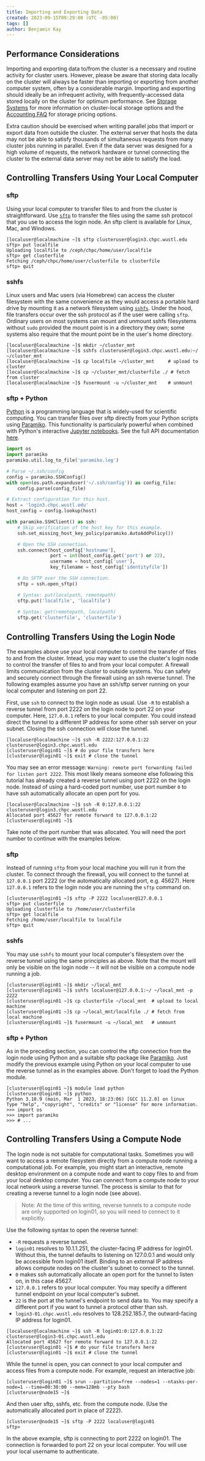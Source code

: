 ```yaml
---
title: Importing and Exporting Data
created: 2023-09-15T09:29:00 (UTC -05:00)
tags: []
author: Benjamin Kay
---
```

## Performance Considerations

Importing and exporting data to/from the cluster is a necessary and routine activity for cluster users. However, please be aware that storing data locally on the cluster will always be faster than importing or exporting from another computer system, often by a considerable margin. Importing and exporting should ideally be an infrequent activity, with frequently-accessed data stored locally on the cluster for optimum performance. See [Storage Systems](storage-systems.md) for more information on cluster-local storage options and the [Accounting FAQ](faqs-accounting.md) for storage pricing options.

Extra caution should be exercised when writing parallel jobs that import or export data from outside the cluster. The external server that hosts the data may not be able to satisfy thousands of simultaneous requests from many cluster jobs running in parallel. Even if the data server was designed for a high volume of requests, the network hardware or tunnel connecting the cluster to the external data server may not be able to satisfy the load.

## Controlling Transfers Using Your Local Computer

### sftp

Using your local computer to transfer files to and from the cluster is straightforward. Use [`sftp`](https://man.openbsd.org/sftp) to transfer the files using the same ssh protocol that you use to access the login node. An sftp client is available for Linux, Mac, and Windows.

```
[localuser@localmachine ~]$ sftp clusteruser@login3.chpc.wustl.edu
sftp> put localfile
Uploading localfile to /ceph/chpc/home/user/localfile
sftp> get clusterfile
Fetching /ceph/chpc/home/user/clusterfile to clusterfile
sftp> quit
```

### sshfs

Linux users and Mac users (via Homebrew) can access the cluster filesystem with the same convenience as they would access a portable hard drive by mounting it as a network filesystem using [`sshfs`](https://man.archlinux.org/man/sshfs.1). Under the hood, file transfers occur over the ssh protocol as if the user were calling `sftp`. Ordinary users on most systems can mount and unmount sshfs filesystems without `sudo` provided the mount point is in a directory they own; some systems also require that the mount point be in the user's home directory.

```
[localuser@localmachine ~]$ mkdir ~/cluster_mnt
[localuser@localmachine ~]$ sshfs clusteruser@login3.chpc.wustl.edu:~/ ~/cluster_mnt
[localuser@localmachine ~]$ cp localfile ~/cluster_mnt     # upload to cluster
[localuser@localmachine ~]$ cp ~/cluster_mnt/clusterfile ./ # fetch from cluster
[localuser@localmachine ~]$ fusermount -u ~/cluster_mnt    # unmount
```

### sftp + Python

[Python](https://www.python.org/) is a programming language that is widely-used for scientific computing. You can transfer files over sftp directly from your Python scripts using [Paramiko](https://www.paramiko.org/). This functionality is particularly powerful when combined with Python's interactive [Jupyter notebooks](https://jupyter.org/). See the full API documentation [here](https://docs.paramiko.org/en/3.3/api/sftp.html).

```python
import os
import paramiko
paramiko.util.log_to_file('paramiko.log')

# Parse ~/.ssh/config
config = paramiko.SSHConfig()
with open(os.path.expanduser('~/.ssh/config')) as config_file:
    config.parse(config_file)

# Extract configuration for this host.
host = 'login3.chpc.wustl.edu'
host_config = config.lookup(host)

with paramiko.SSHClient() as ssh:
    # Skip verification of the host key for this example.
    ssh.set_missing_host_key_policy(paramiko.AutoAddPolicy())

    # Open the SSH connection.
    ssh.connect(host_config['hostname'],
                port = int(host_config.get('port') or 22),
                username = host_config['user'],
                key_filename = host_config['identityfile'])

    # Do SFTP over the SSH connection.
    sftp = ssh.open_sftp()

    # Syntax: put(localpath, remotepath)
    sftp.put('localfile', 'localfile')
    
    # Syntax: get(remotepath, localpath)
    sftp.get('clusterfile', 'clusterfile')
```

## Controlling Transfers Using the Login Node

The examples above use your local computer to control the transfer of files to and from the cluster. Intead, you may want to use the cluster's login node to control the transfer of files to and from your local computer. A firewall limits communication from the cluster to outside systems. You can safely and securely connect through the firewall using an ssh reverse tunnel. The following examples assume you have an ssh/sftp server running on your local computer and listening on port 22.

First, use `ssh` to connect to the login node as usual. Use `-R` to establish a reverse tunnel from port 2222 on the login node to port 22 on your computer. Here, `127.0.0.1` refers to your local computer. You could instead direct the tunnel to a different IP address for some other ssh server on your subnet. Closing the ssh connection will close the tunnel.

```
[localuser@localmachine ~]$ ssh -R 2222:127.0.0.1:22 clusteruser@login3.chpc.wustl.edu
[clusteruser@login01 ~]$ # do your file transfers here
[clusteruser@login01 ~]$ exit # close the tunnel
```

You may see an error message: `Warning: remote port forwarding failed for listen port 2222`. This most likely means someone else following this tutorial has already created a reverse tunnel using port 2222 on the login node. Instead of using a hard-coded port number, use port number `0` to have ssh automatically allocate an open port for you.

```
[localuser@localmachine ~]$ ssh -R 0:127.0.0.1:22 clusteruser@login3.chpc.wustl.edu
Allocated port 45627 for remote forward to 127.0.0.1:22
[clusteruser@login01 ~]$
```

Take note of the port number that was allocated. You will need the port number to continue with the examples below.

### sftp

Instead of running `sftp` from your local machine you will run it from the cluster. To connect through the firewall, you will connect to the tunnel at `127.0.0.1` port 2222 (or the automatically allocated port, e.g. 45627). Here `127.0.0.1` refers to the login node you are running the `sftp` command on.

```
[clusteruser@login01 ~]$ sftp -P 2222 localuser@127.0.0.1
sftp> put clusterfile
Uploading clusterfile to /home/user/clusterfile
sftp> get localfile
Fetching /home/user/localfile to localfile
sftp> quit
```

### sshfs

You may use `sshfs` to mount your local computer's filesystem over the reverse tunnel using the same principles as above. Note that the mount will only be visible on the login node -- it will not be visible on a compute node running a job.

```
[clusteruser@login01 ~]$ mkdir ~/local_mnt
[clusteruser@login01 ~]$ sshfs localuser@127.0.0.1:~/ ~/local_mnt -p 2222
[clusteruser@login01 ~]$ cp clusterfile ~/local_mnt  # upload to local machine
[clusteruser@login01 ~]$ cp ~/local_mnt/localfile ./ # fetch from local machine
[clusteruser@login01 ~]$ fusermount -u ~/local_mnt   # unmount
```

### sftp + Python

As in the preceding section, you can control the sftp connection from the login node using Python and a suitable sftp package like [Paramiko](https://www.paramiko.org/). Just modify the previous example using Python on your local computer to use the reverse tunnel as in the examples above. Don't forget to load the Python module.

```
[clusteruser@login01 ~]$ module load python
[clusteruser@login01 ~]$ python
Python 3.10.9 (main, Mar  1 2023, 18:23:06) [GCC 11.2.0] on linux
Type "help", "copyright", "credits" or "license" for more information.
>>> import os
>>> import paramiko
>>> # ...
```

## Controlling Transfers Using a Compute Node

The login node is not suitable for computational tasks. Sometimes you will want to access a remote filesystem directly from a compute node running a computational job. For example, you might start an interactive, remote desktop environment on a compute node and want to copy files to and from your local desktop computer. You can connect from a compute node to your local network using a reverse tunnel. The process is similar to that for creating a reverse tunnel to a login node (see above).

> Note: At the time of this writing, reverse tunnels to a compute node are only supported on login01, so you will need to connect to it explicitly.

Use the following syntax to open the reverse tunnel:
- `-R` requests a reverse tunnel.
- `login01` resolves to 10.1.1.251, the cluster-facing IP address for login01. Without this, the tunnel defaults to listening on 127.0.0.1 and would only be accessible from login01 itself. Binding to an external IP address allows compute nodes on the cluster's subnet to connect to the tunnel.
- `0` makes ssh automatically allocate an open port for the tunnel to listen on, in this case 45627.
- `127.0.0.1` refers to your local computer. You may specify a different tunnel endpoint on your local computer's subnet.
- `22` is the port at the tunnel's endpoint to send data to. You may specify a different port if you want to tunnel a protocol other than ssh.
- `login3-01.chpc.wustl.edu` resolves to 128.252.185.7, the outward-facing IP address for login01.

```
[localuser@localmachine ~]$ ssh -R login01:0:127.0.0.1:22 clusteruser@login3-01.chpc.wustl.edu
Allocated port 45627 for remote forward to 127.0.0.1:22
[clusteruser@login01 ~]$ # do your file transfers here
[clusteruser@login01 ~]$ exit # close the tunnel
```

While the tunnel is open, you can connect to your local computer and access files from a compute node. For example, request an interactive job:

```
[clusteruser@login01 ~]$ srun --partition=free --nodes=1 --ntasks-per-node=1 --time=00:30:00 --mem=128mb --pty bash
[clusteruser@node15 ~]$
```

And then user sftp, sshfs, etc. from the compute node. (Use the automatically allocated port in place of 2222).

```
[clusteruser@node15 ~]$ sftp -P 2222 localuser@login01
sftp>
```

In the above example, sftp is connecting to port 2222 on login01. The connection is forwarded to port 22 on your local computer. You will use your local username to authenticate.
